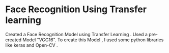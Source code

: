 # Face Recognition Using Transfer learning
Created a Face Recognition Model using Transfer Learning .
Used a pre-created Model "VGG16". 
To create this Model , I used some python libraries like keras and Open-CV .
